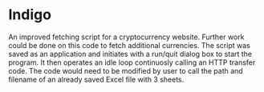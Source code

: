 # Indigo
An improved fetching script for a cryptocurrency website. Further work could be done on this code to fetch additional currencies. The script was saved as an application and initiates with a run/quit dialog box to start the program. It then operates an idle loop continuosly calling an HTTP transfer code. The code would need to be modified by user to call the path and filename of an already saved Excel file with 3 sheets.
